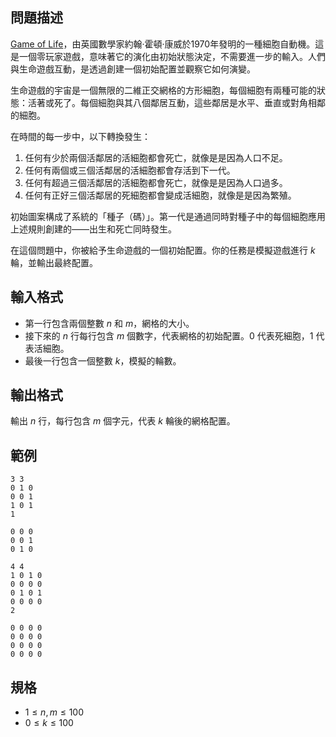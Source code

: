 ## 問題描述

[Game of Life](https://en.wikipedia.org/wiki/Conway%27s_Game_of_Life)，由英國數學家約翰·霍頓·康威於1970年發明的一種細胞自動機。這是一個零玩家遊戲，意味著它的演化由初始狀態決定，不需要進一步的輸入。人們與生命遊戲互動，是透過創建一個初始配置並觀察它如何演變。

生命遊戲的宇宙是一個無限的二維正交網格的方形細胞，每個細胞有兩種可能的狀態：活著或死了。每個細胞與其八個鄰居互動，這些鄰居是水平、垂直或對角相鄰的細胞。

在時間的每一步中，以下轉換發生：
1. 任何有少於兩個活鄰居的活細胞都會死亡，就像是是因為人口不足。
2. 任何有兩個或三個活鄰居的活細胞都會存活到下一代。
3. 任何有超過三個活鄰居的活細胞都會死亡，就像是是因為人口過多。
4. 任何有正好三個活鄰居的死細胞都會變成活細胞，就像是是因為繁殖。

初始圖案構成了系統的「種子（碼）」。第一代是通過同時對種子中的每個細胞應用上述規則創建的——出生和死亡同時發生。

在這個問題中，你被給予生命遊戲的一個初始配置。你的任務是模擬遊戲進行 $k$ 輪，並輸出最終配置。

## 輸入格式

- 第一行包含兩個整數 $n$ 和 $m$，網格的大小。
- 接下來的 $n$ 行每行包含 $m$ 個數字，代表網格的初始配置。0 代表死細胞，1 代表活細胞。
- 最後一行包含一個整數 $k$，模擬的輪數。

## 輸出格式

輸出 $n$ 行，每行包含 $m$ 個字元，代表 $k$ 輪後的網格配置。

## 範例

```input1
3 3
0 1 0
0 0 1
1 0 1
1
```

```output1
0 0 0
0 0 1
0 1 0
```

```input2
4 4
1 0 1 0
0 0 0 0
0 1 0 1
0 0 0 0
2
```

```output2
0 0 0 0
0 0 0 0
0 0 0 0
0 0 0 0
```

## 規格
- $1 \leq n, m \leq 100$
- $0 \leq k \leq 100$

